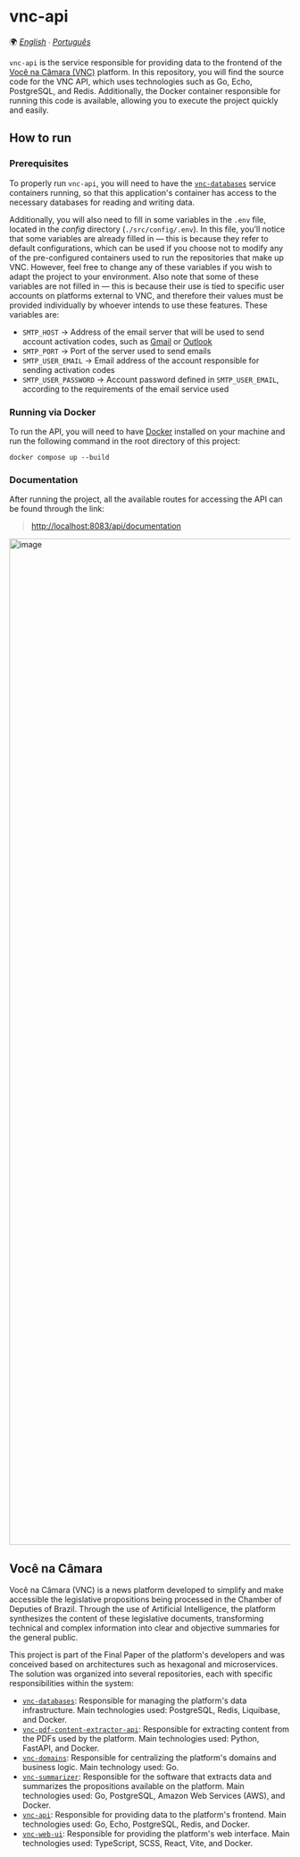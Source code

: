 # vnc-api

🌍 *[English](README.md) ∙ [Português](README_pt.md)*

`vnc-api` is the service responsible for providing data to the frontend of the [Você na Câmara (VNC)](#você-na-câmara)
platform. In this repository, you will find the source code for the VNC API, which uses technologies such as Go, Echo,
PostgreSQL, and Redis. Additionally, the Docker container responsible for running this code is available,
allowing you to execute the project quickly and easily.

## How to run

### Prerequisites

To properly run `vnc-api`, you will need to have the [`vnc-databases`](https://github.com/devlucassantos/vnc-databases)
service containers running, so that this application's container has access to the necessary databases for reading and
writing data.

Additionally, you will also need to fill in some variables in the `.env` file, located in the _config_ directory
(`./src/config/.env`). In this file, you’ll notice that some variables are already filled in — this is because they
refer to default configurations, which can be used if you choose not to modify any of the pre-configured containers
used to run the repositories that make up VNC. However, feel free to change any of these variables if you wish to adapt
the project to your environment. Also note that some of these variables are not filled in — this is because their use is
tied to specific user accounts on platforms external to VNC, and therefore their values must be provided individually by
whoever intends to use these features. These variables are:

* `SMTP_HOST` → Address of the email server that will be used to send account activation codes, such as
  [Gmail](https://support.google.com/a/answer/176600?hl=en) or 
  [Outlook](https://support.microsoft.com/en-us/office/pop-imap-and-smtp-settings-for-outlook-com-d088b986-291d-42b8-9564-9c414e2aa040)
* `SMTP_PORT` → Port of the server used to send emails
* `SMTP_USER_EMAIL` → Email address of the account responsible for sending activation codes
* `SMTP_USER_PASSWORD` → Account password defined in `SMTP_USER_EMAIL`, according to the requirements of the email
  service used

### Running via Docker

To run the API, you will need to have [Docker](https://www.docker.com) installed on your machine and run the following
command in the root directory of this project:

````shell
docker compose up --build
````

### Documentation

After running the project, all the available routes for accessing the API can be found through the link:

> [http://localhost:8083/api/documentation](http://localhost:8083/api/documentation)
<img width="2880" height="1800" alt="image" src="https://github.com/user-attachments/assets/6b623d88-0e84-4f99-9621-bb87a2d0a1db" />


## Você na Câmara

Você na Câmara (VNC) is a news platform developed to simplify and make accessible the legislative propositions being
processed in the Chamber of Deputies of Brazil. Through the use of Artificial Intelligence, the platform synthesizes the
content of these legislative documents, transforming technical and complex information into clear and objective
summaries for the general public.

This project is part of the Final Paper of the platform's developers and was conceived based on architectures such as
hexagonal and microservices. The solution was organized into several repositories, each with specific responsibilities
within the system:

* [`vnc-databases`](https://github.com/devlucassantos/vnc-databases): Responsible for managing the platform's data
  infrastructure. Main technologies used: PostgreSQL, Redis, Liquibase, and Docker.
* [`vnc-pdf-content-extractor-api`](https://github.com/devlucassantos/vnc-pdf-content-extractor-api): Responsible for
  extracting content from the PDFs used by the platform. Main technologies used: Python, FastAPI, and Docker.
* [`vnc-domains`](https://github.com/devlucassantos/vnc-domains): Responsible for centralizing the platform's domains
  and business logic. Main technology used: Go.
* [`vnc-summarizer`](https://github.com/devlucassantos/vnc-summarizer): Responsible for the software that extracts data
  and summarizes the propositions available on the platform. Main technologies used: Go, PostgreSQL,
  Amazon Web Services (AWS), and Docker.
* [`vnc-api`](https://github.com/devlucassantos/vnc-api): Responsible for providing data to the platform's frontend.
  Main technologies used: Go, Echo, PostgreSQL, Redis, and Docker.
* [`vnc-web-ui`](https://github.com/devlucassantos/vnc-web-ui): Responsible for providing the platform's web interface.
  Main technologies used: TypeScript, SCSS, React, Vite, and Docker.
